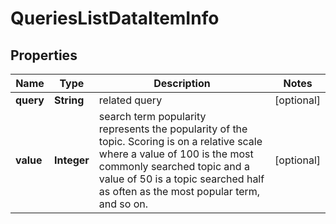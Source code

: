 # QueriesListDataItemInfo


## Properties

| Name | Type | Description | Notes |
|------------ | ------------- | ------------- | -------------|
**query** | **String** | related query |[optional]|
**value** | **Integer** | search term popularity<br>represents the popularity of the topic. Scoring is on a relative scale where a value of 100 is the most commonly searched topic and a value of 50 is a topic searched half as often as the most popular term, and so on. |[optional]|